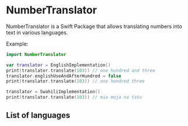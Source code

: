 # NumberTranslator

NumberTranslator is a Swift Package that allows translating numbers into text in various languages.

Example:
```swift
import NumberTranslator

var translator = EnglishImplementation()
print(translator.translate(103)) // one hundred and three
translator.englishUseAndAfterHundred = false
print(translator.translate(103)) // one hundred three

translator = SwahiliImplementation()
print(translator.translate(103)) // mia moja na tatu
```

## List of languages
